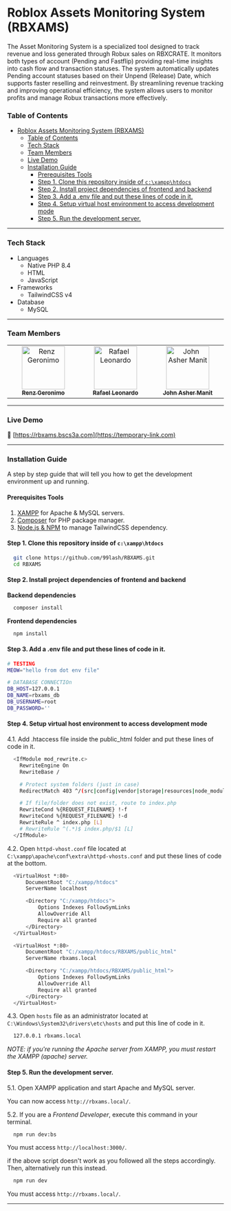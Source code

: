 # Roblox Assets Monitoring System (RBXAMS)

The Asset Monitoring System is a specialized tool designed to track revenue and loss generated through Robux sales on RBXCRATE. It monitors both types of account (Pending and Fastflip) providing real-time insights into cash flow and transaction statuses. The system automatically updates Pending account statuses based on their Unpend (Release) Date, which supports faster reselling and reinvestment. By streamlining revenue tracking and improving operational efficiency, the system allows users to monitor profits and manage Robux transactions more effectively.

### Table of Contents

- [Roblox Assets Monitoring System (RBXAMS)](#roblox-assets-monitoring-system-rbxams)
    - [Table of Contents](#table-of-contents)
    - [Tech Stack](#tech-stack)
    - [Team Members](#team-members)
    - [Live Demo](#live-demo)
    - [Installation Guide](#installation-guide)
      - [Prerequisites Tools](#prerequisites-tools)
      - [Step 1. Clone this repository inside of `c:\xampp\htdocs`](#step-1-clone-this-repository-inside-of-cxampphtdocs)
      - [Step 2. Install project dependencies of frontend and backend](#step-2-install-project-dependencies-of-frontend-and-backend)
      - [Step 3. Add a .env file and put these lines of code in it.](#step-3-add-a-env-file-and-put-these-lines-of-code-in-it)
      - [Step 4. Setup virtual host environment to access development mode](#step-4-setup-virtual-host-environment-to-access-development-mode)
      - [Step 5. Run the development server.](#step-5-run-the-development-server)

---

### Tech Stack

- Languages
  - Native PHP 8.4
  - HTML
  - JavaScript
- Frameworks
  - TailwindCSS v4 
- Database
  - MySQL

---

### Team Members

<table>
  <tbody>
    <tr>
      <td align="center" valign="top" width="14.28%">
        <a href="https://github.com/incubusgeronimo">
          <img src="https://avatars.githubusercontent.com/u/164271830?v=4" width="100px;" alt="Renz Geronimo"/>
          <br/>
          <sub>
          <b>
            Renz Geronimo
          </b>
          </sub>
        </a>
      <td align="center" valign="top" width="14.28%">
        <a href="https://github.com/rapp0456/">
          <img src="https://avatars.githubusercontent.com/u/89532471?v=4" width="100px;" alt="Rafael Leonardo"/>
          <br/>
          <sub>
          <b>
            Rafael Leonardo
          </b>
          </sub>
        </a>
      </td>
      <td align="center" valign="top" width="14.28%">
        <a href="https://github.com/99lash">
          <img src="https://avatars.githubusercontent.com/u/124173983?v=4" width="100px;" alt="John Asher Manit"/>
          <br/>
          <sub>
          <b>
            John Asher Manit
          </b>
          </sub>
        </a>
      </td>
    </tr>
  </tbody>
</table>

---

### Live Demo

🔗 [https://rbxams.bscs3a.com](https://temporary-link.com)

---

### Installation Guide

A step by step guide that will tell you how to get the development environment up and running.

#### Prerequisites Tools

1. [XAMPP](https://www.apachefriends.org/download.html) for Apache & MySQL servers.
2. [Composer](https://getcomposer.org/) for PHP package manager.
3. [Node.js & NPM](https://nodejs.org/en/download) to manage TailwindCSS dependency.

#### Step 1. Clone this repository inside of `c:\xampp\htdocs`

```bash
  git clone https://github.com/99lash/RBXAMS.git
  cd RBXAMS
```


#### Step 2. Install project dependencies of frontend and backend

 **Backend dependencies**
```bash
  composer install
```

  **Frontend dependencies**
```bash
  npm install
```

#### Step 3. Add a .env file and put these lines of code in it.

```bash
# TESTING
MEOW="hello from dot env file"

# DATABASE CONNECTIOn
DB_HOST=127.0.0.1
DB_NAME=rbxams_db
DB_USERNAME=root
DB_PASSWORD=''
```

#### Step 4. Setup virtual host environment to access development mode
  4.1. Add .htaccess file inside the public_html folder and put these lines of code in it.
  
  ```bash
    <IfModule mod_rewrite.c>
      RewriteEngine On
      RewriteBase /

      # Protect system folders (just in case)
      RedirectMatch 403 ^/(src|config|vendor|storage|resources|node_modules|docs)/.*

      # If file/folder does not exist, route to index.php
      RewriteCond %{REQUEST_FILENAME} !-f
      RewriteCond %{REQUEST_FILENAME} !-d
      RewriteRule ^ index.php [L]
      # RewriteRule ^(.*)$ index.php/$1 [L]
    </IfModule>   
  ```
  4.2. Open `httpd-vhost.conf` file located at `C:\xampp\apache\conf\extra\httpd-vhosts.conf` and put these lines of code at the bottom.

  ```bash
    <VirtualHost *:80>
        DocumentRoot "C:/xampp/htdocs"
        ServerName localhost

        <Directory "C:/xampp/htdocs">
            Options Indexes FollowSymLinks
            AllowOverride All
            Require all granted
        </Directory>
    </VirtualHost>

    <VirtualHost *:80>
        DocumentRoot "C:/xampp/htdocs/RBXAMS/public_html"
        ServerName rbxams.local

        <Directory "C:/xampp/htdocs/RBXAMS/public_html">
            Options Indexes FollowSymLinks
            AllowOverride All
            Require all granted
        </Directory>
    </VirtualHost>
  ```
  4.3. Open `hosts` file as an administrator located at `C:\Windows\System32\drivers\etc\hosts` and put this line of code in it.
  ```bash
    127.0.0.1 rbxams.local
  ```
  *NOTE: if you're running the Apache server from XAMPP, you must restart the XAMPP (apache) server.*

#### Step 5. Run the development server.
  
  5.1. Open XAMPP application and start Apache and MySQL server.
    
  You can now access `http://rbxams.local/`.

  5.2. If you are a *Frontend Developer*, execute this command in your terminal.
    
  ```bash
    npm run dev:bs
  ```
  You must access `http://localhost:3000/`.

  if the above script doesn't work as you followed all the steps accordingly. Then, alternatively run this instead.


  ```bash
    npm run dev
  ``` 
  You must access `http://rbxams.local/`.

---
